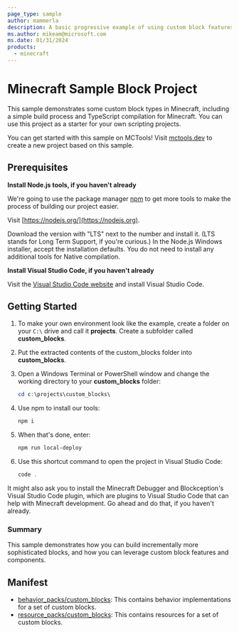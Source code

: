 ```yaml
---
page_type: sample
author: mammerla
description: A basic progressive example of using custom block features within Minecraft.
ms.author: mikeam@microsoft.com
ms.date: 01/31/2024
products:
  - minecraft
---
```


# Minecraft Sample Block Project

This sample demonstrates some custom block types in Minecraft, including a simple build process and TypeScript compilation for Minecraft. You can use this project as a starter for your own scripting projects.

You can get started with this sample on MCTools! Visit [mctools.dev](https://mctools.dev) to create a new project based on this sample.

## Prerequisites

**Install Node.js tools, if you haven't already**

We're going to use the package manager [npm](https://www.npmjs.com/package/npm) to get more tools to make the process of building our project easier.

Visit [https://nodejs.org/](https://nodejs.org).

Download the version with "LTS" next to the number and install it. (LTS stands for Long Term Support, if you're curious.) In the Node.js Windows installer, accept the installation defaults. You do not need to install any additional tools for Native compilation.

**Install Visual Studio Code, if you haven't already**

Visit the [Visual Studio Code website](https://code.visualstudio.com) and install Visual Studio Code.

## Getting Started

1. To make your own environment look like the example, create a folder on your `C:\` drive and call it **projects**. Create a subfolder called **custom_blocks**.

1. Put the extracted contents of the custom_blocks folder into **custom_blocks**.

1. Open a Windows Terminal or PowerShell window and change the working directory to your **custom_blocks** folder:

   ```powershell
   cd c:\projects\custom_blocks\
   ```

1. Use npm to install our tools:

   ```powershell
   npm i
   ```

1. When that's done, enter:

   ```powershell
   npm run local-deploy
   ```

1. Use this shortcut command to open the project in Visual Studio Code:

   ```powershell
   code .
   ```

It might also ask you to install the Minecraft Debugger and Blockception's Visual Studio Code plugin, which are plugins to Visual Studio Code that can help with Minecraft development. Go ahead and do that, if you haven't already.

### Summary

This sample demonstrates how you can build incrementally more sophisticated blocks, and how you can leverage custom block features and components.

## Manifest

- [behavior_packs/custom_blocks](https://github.com/microsoft/minecraft-samples/blob/main/custom_blocks/behavior_packs/custom_blocks): This contains behavior implementations for a set of custom blocks.
- [resource_packs/custom_blocks](https://github.com/microsoft/minecraft-samples/blob/main/custom_blocks/resource_packs/custom_blocks): This contains resources for a set of custom blocks.
